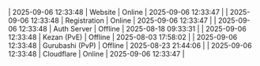 | 2025-09-06 12:33:48 | Website | Online | 2025-09-06 12:33:47 |
| 2025-09-06 12:33:48 | Registration | Online | 2025-09-06 12:33:47 |
| 2025-09-06 12:33:48 | Auth Server | Offline | 2025-08-18 09:33:31 |
| 2025-09-06 12:33:48 | Kezan (PvE) | Offline | 2025-08-03 17:58:02 |
| 2025-09-06 12:33:48 | Gurubashi (PvP) | Offline | 2025-08-23 21:44:06 |
| 2025-09-06 12:33:48 | Cloudflare | Online | 2025-09-06 12:33:47 |
